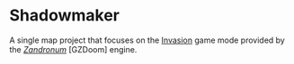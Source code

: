 # Shadowmaker
A single map project that focuses on the [Invasion](http://wiki.zandronum.com/Game_Modes#Invasion) game mode provided by the [_Zandronum_](https://zandronum.com/) [GZDoom] engine.
